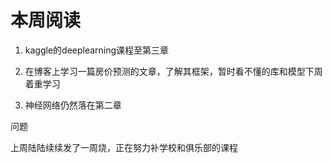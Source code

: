 # 本周阅读

1. kaggle的deeplearning课程至第三章

2. 在博客上学习一篇房价预测的文章，了解其框架，暂时看不懂的库和模型下周着重学习

3. 神经网络仍然落在第二章



问题

上周陆陆续续发了一周烧，正在努力补学校和俱乐部的课程
